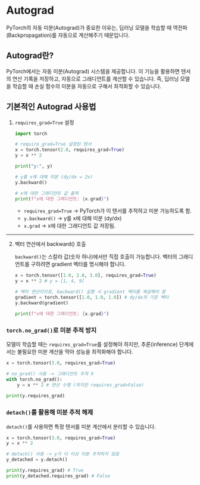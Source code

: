 # Autograd

PyTorch의 자동 미분(Autograd)가 중요한 이유는, 딥러닝 모델을 학습할 때 역전파(Backpropagation)를 자동으로 계산해주기 때문입니다.

## Autograd란?

PyTorch에서는 자동 미분(Autograd) 시스템을 제공합니다. 이 기능을 활용하면 텐서의 연산 기록을 저장하고, 자동으로 그래디언트를 계산할 수 있습니다. 즉, 딥러닝 모델을 학습할 때 손실 함수의 미분을 자동으로 구해서 최적화할 수 있습니다.

## 기본적인 Autograd 사용법

1. `requires_grad=True` 설정

	```python
	import torch

	# require_grad=True 설정된 텐서
	x = torch.tensor(2.0, requires_grad=True)
	y = x ** 2

	print("y:", y)

	# y를 x에 대해 미분 (dy/dx = 2x)
	y.backward()

	# x에 대한 그래디언트 값 출력
	print(f"x에 대한 그래디언트: {x.grad}")
	```

	- `requires_grad=True` → PyTorch가 이 텐서를 추적하고 미분 가능하도록 함.
	- `y.backward()` → y를 x에 대해 미분 (dy/dx)
	- `x.grad` → x에 대한 그래디언트 값 저장됨.
---
2. 벡터 연산에서 backward() 호출

	`backward()`는 스칼라 값(숫자 하나)에서만 직접 호출이 가능합니다. 벡터의 그래디언트를 구하려면 gradient 벡터를 명시해야 합니다.

	```python
	x = torch.tensor([1.0, 2.0, 3.0], requires_grad=True)
	y = x ** 2 # y = [1, 4, 9]

	# 벡터 연산이므로, backward() 실행 시 gradient 벡터를 제공해야 함
	gradient = torch.tensor([1.0, 1.0, 1.0]) # dy/dx의 기준 벡터
	y.backward(gradient)

	print(f"x에 대한 그래디언트: {x.grad}")
	```

### `torch.no_grad()`로 미분 추적 방지

모델이 학습할 때는 `requires_grad=True`를 설정해야 하지만, 추론(inference) 단계에서는 불필요한 미분 계산을 막아 성능을 최적화해야 합니다.

```python
x = torch.tensor(3.0, requires_grad=True)

# no_grad() 사용 -> 그래디언트 추적 X
with torch.no_grad():
	y = x ** 2 # 연산 수행 (하지만 requires_grad=False)
	
print(y.requires_grad)
```

### `detach()`를 활용해 미분 추적 해제

`detach()`를 사용하면 특정 텐서를 미분 계산에서 분리할 수 있습니다.

```python
x = torch.tensor(3.0, requires_grad=True)
y = x ** 2

# detach() 사용 -> y가 더 이상 미분 추적하지 않음
y_detached = y.detach()

print(y.requires_grad) # True
print(y_detached.requires_grad) # False
```